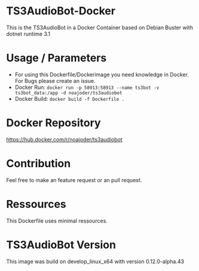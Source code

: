 # TS3AudioBot-Docker

This is the TS3AudioBot in a Docker Container based on Debian Buster with dotnet runtime 3.1

# Usage / Parameters

* For using this Dockerfile/Dockerimage you need knowledge in Docker. For Bugs please create an issue.
* Docker Run: ```docker run -p 58913:58913 --name ts3bot -v ts3bot_data:/app -d noajoder/ts3audiobot```
* Docker Build:  ```docker build -f Dockerfile . ```

# Docker Repository

https://hub.docker.com/r/noajoder/ts3audiobot

# Contribution

Feel free to make an feature request or an pull request.

# Ressources

This Dockerfile uses minimal ressources.

# TS3AudioBot Version

This image was build on develop_linux_x64 with version 0.12.0-alpha.43
